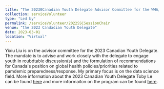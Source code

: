 ```yaml
---
title: "The 20230Canadian Youth Delegate Advisor Committee for the WHA/PAHO-DC"
collection: serviceVolunteer
type: "Led by"
permalink: /serviceVolunteer/2022SSCSessionChair
venue: "the 2023 Candadian Youth Delegate"
date: 2023-03-01
location: "Virtual"
---
```


Yixiu Liu is on the advisor committee for the 2023 Canadian Youth Delegate. The mandate is to advise and work closely with the delegate to engage youth in roubdtable discussion(s) and the formulation of recommendations for Canada's position on global health policies/priorities related to pamdemic preparedness/response. My primary focus is on the data science field. More information about the 2023 Canadian Youth Delegate Toby Le can be found [here](https://www.tobyle.ca/) and more informaiton on the program can be found [here](https://www.canadianyouthdelegate.org/).